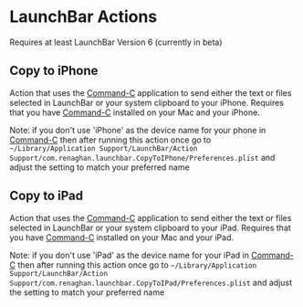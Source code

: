 # LaunchBar Actions

Requires at least LaunchBar Version 6 (currently in beta)

## Copy to iPhone

Action that uses the [Command-C](http://danilo.to/command-c) application to send either the text or files selected in LaunchBar or your system clipboard to your iPhone. Requires that you have [Command-C](http://danilo.to/command-c) installed on your Mac and your iPhone.

Note: if you don't use 'iPhone' as the device name for your phone in [Command-C](http://danilo.to/command-c) then after running this action once go to `~/Library/Application Support/LaunchBar/Action Support/com.renaghan.launchbar.CopyToIPhone/Preferences.plist` and adjust the setting to match your preferred name

## Copy to iPad

Action that uses the [Command-C](http://danilo.to/command-c) application to send either the text or files selected in LaunchBar or your system clipboard to your iPad. Requires that you have [Command-C](http://danilo.to/command-c) installed on your Mac and your iPad.

Note: if you don't use 'iPad' as the device name for your iPad in [Command-C](http://danilo.to/command-c) then after running this action once go to `~/Library/Application Support/LaunchBar/Action Support/com.renaghan.launchbar.CopyToIPad/Preferences.plist` and adjust the setting to match your preferred name

